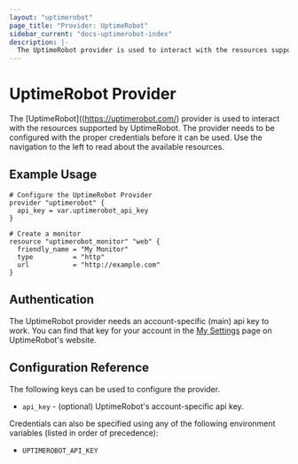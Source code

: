 ```yaml
---
layout: "uptimerobot"
page_title: "Provider: UptimeRobot"
sidebar_current: "docs-uptimerobot-index"
description: |-
  The UptimeRobot provider is used to interact with the resources supported by UptimeRobot. The provider needs to be configured with the proper credentials before it can be used.
---
```


# UptimeRobot Provider
The [UptimeRobot]((https://uptimerobot.com/) provider is used to interact with the resources supported by UptimeRobot. The provider needs to be configured with the proper credentials before it can be used.
Use the navigation to the left to read about the available resources.

## Example Usage

```hcl
# Configure the UptimeRobot Provider
provider "uptimerobot" {
  api_key = var.uptimerobot_api_key
}

# Create a monitor
resource "uptimerobot_monitor" "web" {
  friendly_name = "My Monitor"
  type          = "http"
  url           = "http://example.com"
}
```

## Authentication
The UptimeRobot provider needs an account-specific (main) api key to work. You can find that key for your account in the [My Settings](https://uptimerobot.com/dashboard#mySettings) page on UptimeRobot's website.

## Configuration Reference

The following keys can be used to configure the provider.

* `api_key` - (optional) UptimeRobot's account-specific api key.

Credentials can also be specified using any of the following environment variables (listed in order of precedence):

* `UPTIMEROBOT_API_KEY`
